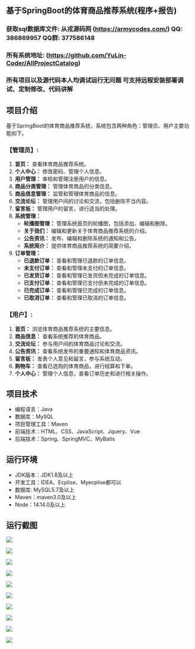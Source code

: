 ## 基于SpringBoot的体育商品推荐系统(程序+报告)

###  获取sql数据库文件: 从戎源码网 (https://armycodes.com/) QQ: 386869957 QQ群: 377586148
###  所有系统地址: (https://github.com/YuLin-Coder/AllProjectCatalog) 
###  所有项目以及源代码本人均调试运行无问题 可支持远程安装部署调试、定制修改、代码讲解

## 项目介绍
基于SpringBoot的体育商品推荐系统，系统包含两种角色：管理员、用户主要功能如下。

### 【管理员】:
1. **首页：** 查看体育商品推荐系统。
2. **个人中心：** 修改密码、管理个人信息。
3. **用户管理：** 审核和管理注册用户的信息。
4. **商品分类管理：** 管理体育商品的分类信息。
5. **商品信息管理：** 监管和管理体育商品的信息。
6. **交流论坛：** 管理用户间的讨论和交流，包括删除不当内容。
7. **留言板：** 管理用户的留言，进行适当的处理。
8. **系统管理：**
   - **轮播图管理：** 管理系统首页的轮播图，包括添加、编辑和删除。
   - **关于我们：** 编辑和更新关于体育商品推荐系统的介绍。
   - **公告资讯：** 发布、编辑和删除系统的通知和公告。
   - **系统简介：** 提供体育商品推荐系统的简要介绍。
9. **订单管理：**
   - **已退款订单：** 查看和管理已退款的订单信息。
   - **未支付订单：** 查看和管理未支付的订单信息。
   - **已发货订单：** 查看和管理已发货但未完成的订单信息。
   - **已支付订单：** 查看和管理已支付但未完成的订单信息。
   - **已完成订单：** 查看和管理已完成的订单信息。
   - **已取消订单：** 查看和管理已取消的订单信息。

### 【用户】:
1. **首页：** 浏览体育商品推荐系统的主要信息。
2. **商品信息：** 查看系统推荐的体育商品。
3. **交流论坛：** 参与用户间的体育商品讨论和交流。
4. **公告资讯：** 查看系统发布的重要通知和体育商品资讯。
5. **留言板：** 发表个人意见和留言，参与系统互动。
6. **购物车：** 查看已选购的体育商品，进行结算和下单。
7. **个人中心：** 管理个人信息，查看订单历史和进行相关操作。

## 项目技术
- 编程语言：Java
- 数据库：MySQL
- 项目管理工具：Maven
- 前端技术：HTML、CSS、JavaScript、Jquery、Vue
- 后端技术：Spring、SpringMVC、MyBatis

## 运行环境
- JDK版本：JDK1.8及以上
- 开发工具：IDEA、Ecplise、Myecplise都可以
- 数据库: MySQL5.7及以上
- Maven：maven3.0及以上
- Node：14.14.0及以上

## 运行截图
![](screenshot/1.png)

![](screenshot/2.png)

![](screenshot/3.png)

![](screenshot/4.png)

![](screenshot/5.png)

![](screenshot/6.png)

![](screenshot/7.png)

![](screenshot/8.png)

![](screenshot/9.png)

![](screenshot/10.png)